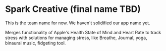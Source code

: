 # Spark Creative (final name TBD)
This is the team name for now.  We haven't solidified our app name yet.

Merges functionality of Apple's Health State of Mind and Heart Rate to track stress with solutions for managing stress, like Breathe, Journal, yoga, binaural music, fidgeting tool.
